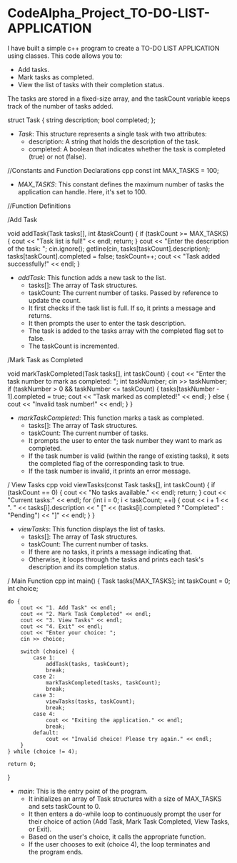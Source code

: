 # CodeAlpha_Project_TO-DO-LIST-APPLICATION

I have built a simple c++ program to create a TO-DO LIST APPLICATION using classes.
This code allows you to:
- Add tasks.
- Mark tasks as completed.
- View the list of tasks with their completion status.

The tasks are stored in a fixed-size array, and the taskCount variable keeps track of the number of tasks added.


struct Task {
    string description;
    bool completed;
};

- *Task*: This structure represents a single task with two attributes:
  - description: A string that holds the description of the task.
  - completed: A boolean that indicates whether the task is completed (true) or not (false).

 //Constants and Function Declarations
cpp
const int MAX_TASKS = 100;

- *MAX_TASKS*: This constant defines the maximum number of tasks the application can handle. Here, it's set to 100.

 //Function Definitions

/Add Task

void addTask(Task tasks[], int &taskCount) {
    if (taskCount >= MAX_TASKS) {
        cout << "Task list is full!" << endl;
        return;
    }
    cout << "Enter the description of the task: ";
    cin.ignore();
    getline(cin, tasks[taskCount].description);
    tasks[taskCount].completed = false;
    taskCount++;
    cout << "Task added successfully!" << endl;
}

- *addTask*: This function adds a new task to the list.
  - tasks[]: The array of Task structures.
  - taskCount: The current number of tasks. Passed by reference to update the count.
  - It first checks if the task list is full. If so, it prints a message and returns.
  - It then prompts the user to enter the task description.
  - The task is added to the tasks array with the completed flag set to false.
  - The taskCount is incremented.

/Mark Task as Completed

void markTaskCompleted(Task tasks[], int taskCount) {
    cout << "Enter the task number to mark as completed: ";
    int taskNumber;
    cin >> taskNumber;
    if (taskNumber > 0 && taskNumber <= taskCount) {
        tasks[taskNumber - 1].completed = true;
        cout << "Task marked as completed!" << endl;
    } else {
        cout << "Invalid task number!" << endl;
    }
}

- *markTaskCompleted*: This function marks a task as completed.
  - tasks[]: The array of Task structures.
  - taskCount: The current number of tasks.
  - It prompts the user to enter the task number they want to mark as completed.
  - If the task number is valid (within the range of existing tasks), it sets the completed flag of the corresponding task to true.
  - If the task number is invalid, it prints an error message.

/ View Tasks
cpp
void viewTasks(const Task tasks[], int taskCount) {
    if (taskCount == 0) {
        cout << "No tasks available." << endl;
        return;
    }
    cout << "Current tasks:" << endl;
    for (int i = 0; i < taskCount; ++i) {
        cout << i + 1 << ". " << tasks[i].description << " ["
             << (tasks[i].completed ? "Completed" : "Pending") << "]" << endl;
    }
}

- *viewTasks*: This function displays the list of tasks.
  - tasks[]: The array of Task structures.
  - taskCount: The current number of tasks.
  - If there are no tasks, it prints a message indicating that.
  - Otherwise, it loops through the tasks and prints each task's description and its completion status.

/ Main Function
cpp
int main() {
    Task tasks[MAX_TASKS];
    int taskCount = 0;
    int choice;

    do {
        cout << "1. Add Task" << endl;
        cout << "2. Mark Task Completed" << endl;
        cout << "3. View Tasks" << endl;
        cout << "4. Exit" << endl;
        cout << "Enter your choice: ";
        cin >> choice;

        switch (choice) {
            case 1:
                addTask(tasks, taskCount);
                break;
            case 2:
                markTaskCompleted(tasks, taskCount);
                break;
            case 3:
                viewTasks(tasks, taskCount);
                break;
            case 4:
                cout << "Exiting the application." << endl;
                break;
            default:
                cout << "Invalid choice! Please try again." << endl;
        }
    } while (choice != 4);

    return 0;
}

- *main*: This is the entry point of the program.
  - It initializes an array of Task structures with a size of MAX_TASKS and sets taskCount to 0.
  - It then enters a do-while loop to continuously prompt the user for their choice of action (Add Task, Mark Task Completed, View Tasks, or Exit).
  - Based on the user's choice, it calls the appropriate function.
  - If the user chooses to exit (choice 4), the loop terminates and the program ends.
